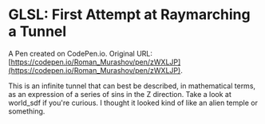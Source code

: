 # GLSL: First Attempt at Raymarching a Tunnel

A Pen created on CodePen.io. Original URL: [https://codepen.io/Roman_Murashov/pen/zWXLJP](https://codepen.io/Roman_Murashov/pen/zWXLJP).

This is an infinite tunnel that can best be described, in mathematical terms, as an expression of a series of sins in the Z direction. Take a look at world_sdf if you're curious. I thought it looked kind of like an alien temple or something.